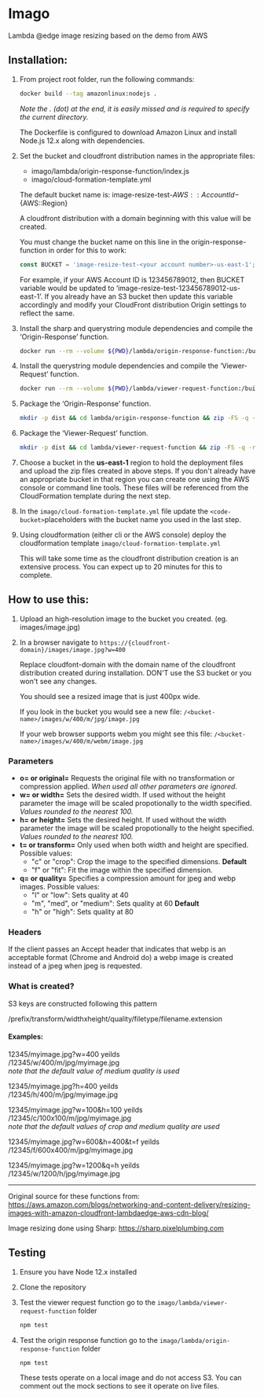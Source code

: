 # Imago
Lambda @edge image resizing based on the demo from AWS

## Installation:

1) From project root folder, run the following commands:

    ```BASH
    docker build --tag amazonlinux:nodejs .
    ```
    _Note the . (dot) at the end, it is easily missed and is required to specify the current directory._

    The Dockerfile is configured to download Amazon Linux and install Node.js 12.x along with dependencies.

2) Set the bucket and cloudfront distribution names in the appropriate files:
    + imago/lambda/origin-response-function/index.js
    + imago/cloud-formation-template.yml

    The default bucket name is:  image-resize-test-${AWS::AccountId}-${AWS::Region}
    
    A cloudfront distribution with a domain beginning with this value will be created.
    
    You must change the bucket name on this line in the origin-response-function in order for this to work:
    
    ```JAVASCRIPT
    const BUCKET = 'image-resize-test-<your account number>-us-east-1';
    ```

    For example, if your AWS Account ID is 123456789012, then BUCKET variable would be updated to ‘image-resize-test-123456789012-us-east-1’. If you already have an S3 bucket then update this variable accordingly and modify your CloudFront distribution Origin settings to reflect the same.

3) Install the sharp and querystring module dependencies and compile the ‘Origin-Response’ function.

    ```BASH
    docker run --rm --volume ${PWD}/lambda/origin-response-function:/build amazonlinux:nodejs /bin/bash -c "source ~/.bashrc; npm init -f -y; npm install sharp --save --only=prod; npm install querystring --save --only=prod; npm install --only=prod"
    ```

4) Install the querystring module dependencies and compile the ‘Viewer-Request’ function.

    ```BASH
    docker run --rm --volume ${PWD}/lambda/viewer-request-function:/build amazonlinux:nodejs /bin/bash -c "source ~/.bashrc; npm init -f -y; npm install querystring --save --only=prod; npm install --only=prod"
    ```

5) Package the ‘Origin-Response’ function.

    ```BASH
    mkdir -p dist && cd lambda/origin-response-function && zip -FS -q -r ../../dist/origin-response-function-12.zip * -x test/\* && cd ../..
    ```

6) Package the ‘Viewer-Request’ function.
    
    ```BASH
    mkdir -p dist && cd lambda/viewer-request-function && zip -FS -q -r ../../dist/viewer-request-function-12.zip * -x test/\* && cd ../..
    ```

7) Choose a bucket in the __us-east-1__ region to hold the deployment files and upload the zip files created in above steps. If you don't already have an appropriate bucket in that region you can create one using the AWS console or command line tools. These files will be referenced from the CloudFormation template during the next step.

8) In the `imago/cloud-formation-template.yml` file update the `<code-bucket>`placeholders with the bucket name you used in the last step.

9) Using cloudformation (either cli or the AWS console) deploy the cloudformation template `imago/cloud-formation-template.yml`

    This will take some time as the cloudfront distribution creation is an extensive process. You can expect up to 20 minutes for this to complete.

## How to use this:

1) Upload an high-resolution image to the bucket you created. (eg. images/image.jpg)
2) In a browser navigate to `https://{cloudfront-domain}/images/image.jpg?w=400`

    Replace cloudfont-domain with the domain name of the cloudfront distribution created during installation. DON'T use the S3 bucket or you won't see any changes.

    You should see a resized image that is just 400px wide.

    If you look in the bucket you would see a new file: `/<bucket-name>/images/w/400/m/jpg/image.jpg`

    If your web browser supports webm you might see this file: `/<bucket-name>/images/w/400/m/webm/image.jpg`

### Parameters

+ **o= or original=** Requests the original file with no transformation or compression applied. _When used all other parameters are ignored._
+ **w= or width=** Sets the desired width. If used without the height parameter the image will be scaled propotionally to the width specified. _Values rounded to the nearest 100._
+ **h= or height=** Sets the desired height. If used without the width parameter the image will be scaled propotionally to the height specified. _Values rounded to the nearest 100._
+ **t= or transform=** Only used when both width and height are specified. Possible values:
    * "c" or "crop": Crop the image to the specified dimensions. **Default**
    * "f" or "fit": Fit the image within the specified dimension.
+ **q= or quality=** Specifies a compression amount for jpeg and webp images. Possible values:
    * "l" or "low": Sets quality at 40
    * "m", "med", or "medium": Sets quality at 60 **Default**
    * "h" or "high": Sets quality at 80

### Headers

If the client passes an Accept header that indicates that webp is an acceptable format (Chrome and Android do) a webp image is created instead of a jpeg when jpeg is requested.

### What is created?

S3 keys are constructed following this pattern

/prefix/transform/widthxheight/quality/filetype/filename.extension

#### Examples:

12345/myimage.jpg?w=400 yeilds\
/12345/w/400/m/jpg/myimage.jpg\
_note that the default value of medium quality is used_

12345/myimage.jpg?h=400 yeilds\
/12345/h/400/m/jpg/myimage.jpg

12345/myimage.jpg?w=100&h=100 yeilds\
/12345/c/100x100/m/jpg/myimage.jpg\
_note that the default values of crop and medium quality are used_

12345/myimage.jpg?w=600&h=400&t=f yeilds\
/12345/f/600x400/m/jpg/myimage.jpg

12345/myimage.jpg?w=1200&q=h yeilds\
/12345/w/1200/h/jpg/myimage.jpg


-------

Original source for these functions from:
https://aws.amazon.com/blogs/networking-and-content-delivery/resizing-images-with-amazon-cloudfront-lambdaedge-aws-cdn-blog/

Image resizing done using Sharp:
https://sharp.pixelplumbing.com

## Testing

1) Ensure you have Node 12.x installed
2) Clone the repository
3) Test the viewer request function
    go to the `imago/lambda/viewer-request-function` folder
    
    ```BASH
    npm test
    ```

4) Test the origin response function
    go to the `imago/lambda/origin-response-function` folder
    
    ```BASH
    npm test
    ```

    These tests operate on a local image and do not access S3. You can comment out the mock sections to see it operate on live files.



